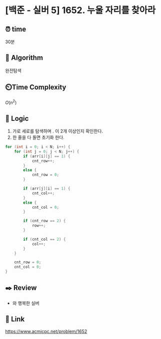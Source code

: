 # [백준 - 실버 5] 1652. 누울 자리를 찾아라
 
## ⏰  **time**
30분

## :pushpin: **Algorithm**
완전탐색

## ⏲️**Time Complexity**
$O(n^2)$

## :round_pushpin: **Logic**
1. 가로 세로를 탐색하며 . 이 2개 이상인지 확인한다.
2. 한 줄을 다 돌면 초기화 한다.
```cpp
for (int i = 0; i < N; i++) {
	for (int j = 0; j < N; j++) {
		if (arr[i][j] == 1) {
			cnt_row++;
		}
		else {
			cnt_row = 0;
		}

		if (arr[j][i] == 1) {
			cnt_col++;
		}
		else {
			cnt_col = 0;
		}

		if (cnt_row == 2) {
			row++;
		}

		if (cnt_col == 2) {
			col++;
		}
	}

	cnt_row = 0;
	cnt_col = 0;
}
```

## :black_nib: **Review**
- 와 행복한 실버

## 📡 Link
https://www.acmicpc.net/problem/1652
